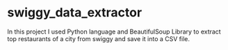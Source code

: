 # swiggy_data_extractor
In this project I used Python language and BeautifulSoup Library to extract top restaurants of a city from swiggy and save it into a CSV file.
